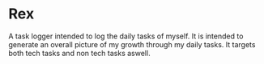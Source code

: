 # Rex
A task logger intended to log the daily tasks of myself. It is intended to generate an overall picture of my growth through my daily tasks. It targets both tech tasks and non tech tasks aswell.